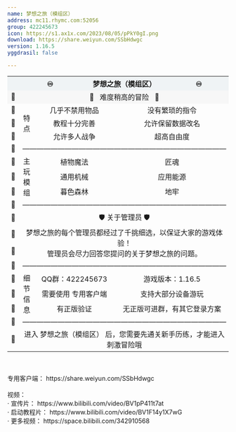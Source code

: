 ```yaml
---
name: 梦想之旅（模组区）
address: mc11.rhymc.com:52056
group: 422245673
icon: https://s1.ax1x.com/2023/08/05/pPkY0gI.png
download: https://share.weiyun.com/SSbHdwgc
version: 1.16.5
yggdrasil: false

---
```



<table style="text-align:center">
	<tr style="background-color: #eff3f5;">
	    <th colspan="5" style="text-align:center">♾️                     梦想之旅（模组区）                     ♾️</th>
	</tr>
	<tr style="background-color: #f7f7f7;" align="center">
	    <td>💎</td>
      <td colspan="3">🧩   难度稍高的冒险   🧩</td>
	    <td>💎</td>
	</tr>
	<tr align="center">
	    <td>💎</td>
	    <td rowspan="3">特</br>点</td>
	    <td>几乎不禁用物品</td>
	    <td>没有繁琐的指令</td>
	    <td>💎</td>
	</tr>
	<tr align="center">
	    <td>💎</td>
	    <td>教程十分完善</td>
	    <td>允许保留数据改名</td>
	    <td>💎</td>
	</tr>
	<tr align="center">
	    <td>💎</td>
	    <td>允许多人战争</td>
	    <td>超高自由度</td>
	    <td>💎</td>
	</tr>
	<tr align="center">
	    <td>💎</td>
	    <td colspan="3">—————————————————————————————</td>
	    <td>💎</td>
	</tr>
	<tr align="center">
       <td>💎</td>
       <td rowspan="3">主</br>玩</br>模</br>组</td>
       <td>植物魔法</td>
       <td>匠魂</td>
       <td>💎</td>
	</tr>
	<tr align="center">
	    <td>💎</td>
	    <td>通用机械</td>
	    <td>应用能源</td>
	  	<td>💎</td>
	</tr>
	<tr align="center">
	    <td>💎</td>
	    <td>暮色森林</td>
	    <td>地牢</td>
	  	<td>💎</td>
	<tr align="center">
	    <td>💎</td>
	    <td colspan="3">—————————————————————————————</td>
	    <td>💎</td>
	</tr>
	<tr align="center">
	    <td>💎</td>
	    <td colspan="3">🛡️ 关于管理员 🛡️</td>
	    <td>💎</td>
	</tr>
	<tr align="center">
	    <td>💎</td>
	    <td colspan="3" rowspan="2">梦想之旅的每个管理员都经过了千挑细选，以保证大家的游戏体验！</br>
管理员会尽力回答您提问的关于梦想之旅的问题。</td>
	  	<td>💎</td>
	</tr>
	<tr align="center">
	    <td>💎</td>
	  	<td>💎</td>
	</tr>
	<tr align="center">
	    <td>💎</td>
	    <td colspan="3">—————————————————————————————</td>
	    <td>💎</td>
	</tr>
	<tr align="center">
	    <td>💎</td>
    <td rowspan="3">细</br>节</br>信</br>息</td>
	    <td>QQ群：422245673</td>
	    <td>游戏版本：1.16.5</td>
	  	<td>💎</td>
	</tr>
	<tr align="center">
	    <td>💎</td>
	    <td>需要使用 专用客户端</td>
	    <td>支持大部分设备游玩</td>
	  	<td>💎</td>
	</tr>
	<tr align="center">
	    <td>💎</td>
	    <td>有正版验证</td>
	    <td>无正版可进群，有其它登录方案</td>
	  	<td>💎</td>
	</tr>
	<tr align="center">
	    <td>💎</td>
	    <td colspan="3">—————————————————————————————</td>
	    <td>💎</td>
	</tr>
	<tr align="center">
	    <td>💎</td>
	    <td colspan="3">进入 梦想之旅（模组区） 后，您需要先通关新手历练，才能进入刺激冒险哦</td>
	    <td>💎</td>
	</tr>
</table>
</br></br>
专用客户端： https://share.weiyun.com/SSbHdwgc</br></br>
视频：</br>
 · 宣传片： https://www.bilibili.com/video/BV1pP411t7at</br>
 · 启动教程片： https://www.bilibili.com/video/BV1F14y1X7wG</br>
 · 更多视频： https://space.bilibili.com/342910568
